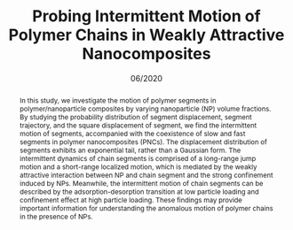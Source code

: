---
title: Probing Intermittent Motion of Polymer Chains in Weakly Attractive Nanocomposites
authors:
- Li-Jun Dai
- Cui-Liu Fu
- 朱有亮
- Zhan-Wei Li
- Zhao-Yan Sun
date: '06/2020'
doi: 10.1007/s10118-020-2352-7
publish_types: 期刊文章
publication: Chinese Journal of Polymer Science
publication_short: Chin J Polym Sci
abstract: In this study, we investigate the motion of polymer segments  in polymer/nanoparticle composites by varying nanoparticle (NP) volume  fractions. By studying the probability distribution of segment  displacement, segment trajectory, and the square displacement of  segment, we find the intermittent motion of segments, accompanied with  the coexistence of slow and fast segments in polymer nanocomposites  (PNCs). The displacement distribution of segments exhibits an  exponential tail, rather than a Gaussian form. The intermittent dynamics  of chain segments is comprised of a long-range jump motion and a  short-range localized motion, which is mediated by the weakly attractive  interaction between NP and chain segment and the strong confinement  induced by NPs. Meanwhile, the intermittent motion of chain segments can  be described by the adsorption-desorption transition at low particle  loading and confinement effect at high particle loading. These findings  may provide important information for understanding the anomalous motion  of polymer chains in the presence of NPs.
url_pdf: http://link.springer.com/10.1007/s10118-020-2352-7
---